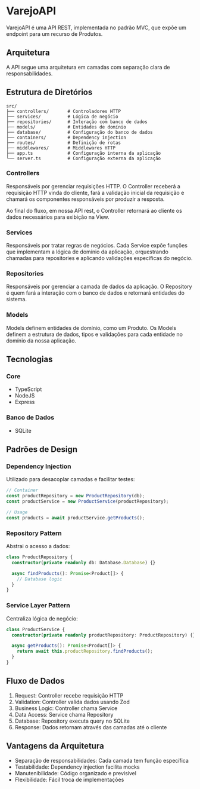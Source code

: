 # VarejoAPI

VarejoAPI é uma API REST, implementada no padrão MVC, que expõe um endpoint para um recurso de Produtos.

## Arquitetura

A API segue uma arquitetura em camadas com separação clara de responsabilidades.

## Estrutura de Diretórios

```
src/
├── controllers/       # Controladores HTTP
├── services/          # Lógica de negócio
├── repositories/      # Interação com banco de dados
├── models/            # Entidades de domínio
├── database/          # Configuração do banco de dados
├── containers/        # Dependency injection
├── routes/            # Definição de rotas
├── middlewares/       # Middlewares HTTP
├── app.ts             # Configuração interna da aplicação
└── server.ts          # Configuração externa da aplicação
```

### Controllers

Responsáveis por gerenciar requisições HTTP. O Controller receberá a requisição HTTP vinda do cliente, fará a validação inicial da requisição e chamará os componentes responsáveis por produzir a resposta.

Ao final do fluxo, em nossa API rest, o Controller retornará ao cliente os dados necessários para exibição na View.

### Services

Responsáveis por tratar regras de negócios. Cada Service expõe funções que implementam a lógica de domínio da aplicação, orquestrando chamadas para repositories e aplicando validações específicas do negócio.

### Repositories

Responsáveis por gerenciar a camada de dados da aplicação. O Repository é quem fará a interação com o banco de dados e retornará entidades do sistema.

### Models

Models definem entidades de domínio, como um Produto. Os Models definem a estrutura de dados, tipos e validações para cada entidade no domínio da nossa aplicação.

## Tecnologias

### Core

- TypeScript
- NodeJS
- Express

### Banco de Dados

- SQLite

## Padrões de Design

### Dependency Injection

Utilizado para desacoplar camadas e facilitar testes:

```typescript
// Container
const productRepository = new ProductRepository(db);
const productService = new ProductService(productRepository);

// Usage
const products = await productService.getProducts();
```

### Repository Pattern

Abstrai o acesso a dados:

```typescript
class ProductRepository {
  constructor(private readonly db: Database.Database) {}

  async findProducts(): Promise<Product[]> {
    // Database logic
  }
}
```

### Service Layer Pattern

Centraliza lógica de negócio:

```typescript
class ProductService {
  constructor(private readonly productRepository: ProductRepository) {}

  async getProducts(): Promise<Product[]> {
    return await this.productRepository.findProducts();
  }
}
```

## Fluxo de Dados

1. Request: Controller recebe requisição HTTP
2. Validation: Controller valida dados usando Zod
3. Business Logic: Controller chama Service
4. Data Access: Service chama Repository
5. Database: Repository executa query no SQLite
6. Response: Dados retornam através das camadas até o cliente

## Vantagens da Arquitetura

- Separação de responsabilidades: Cada camada tem função específica
- Testabilidade: Dependency injection facilita mocks
- Manutenibilidade: Código organizado e previsível
- Flexibilidade: Fácil troca de implementações
